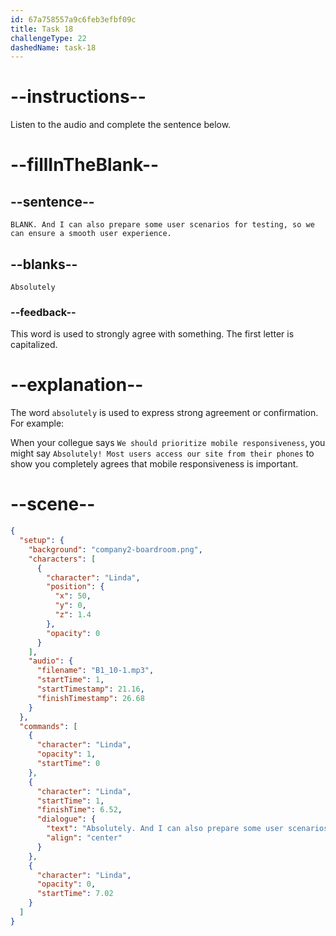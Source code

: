 ```yaml
---
id: 67a758557a9c6feb3efbf09c
title: Task 18
challengeType: 22
dashedName: task-18
---
```


<!-- (audio) Linda: Absolutely. And I can also prepare some user scenarios for testing, so we can ensure a smooth user experience. -->

# --instructions--

Listen to the audio and complete the sentence below.

# --fillInTheBlank--

## --sentence--

`BLANK. And I can also prepare some user scenarios for testing, so we can ensure a smooth user experience.`

## --blanks--

`Absolutely`

### --feedback--

This word is used to strongly agree with something. The first letter is capitalized.

# --explanation--

The word `absolutely` is used to express strong agreement or confirmation. For example:  

When your collegue says `We should prioritize mobile responsiveness`, you might say `Absolutely! Most users access our site from their phones` to show you completely agrees that mobile responsiveness is important.

# --scene--

```json
{
  "setup": {
    "background": "company2-boardroom.png",
    "characters": [
      {
        "character": "Linda",
        "position": {
          "x": 50,
          "y": 0,
          "z": 1.4
        },
        "opacity": 0
      }
    ],
    "audio": {
      "filename": "B1_10-1.mp3",
      "startTime": 1,
      "startTimestamp": 21.16,
      "finishTimestamp": 26.68
    }
  },
  "commands": [
    {
      "character": "Linda",
      "opacity": 1,
      "startTime": 0
    },
    {
      "character": "Linda",
      "startTime": 1,
      "finishTime": 6.52,
      "dialogue": {
        "text": "Absolutely. And I can also prepare some user scenarios for testing so we can ensure a smooth user experience.",
        "align": "center"
      }
    },
    {
      "character": "Linda",
      "opacity": 0,
      "startTime": 7.02
    }
  ]
}
```
